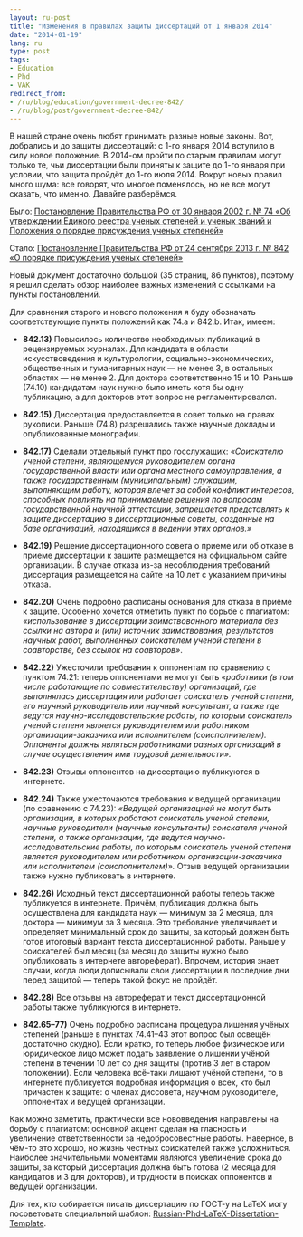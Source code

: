 ```yaml
---
layout: ru-post
title: "Изменения в правилах защиты диссертаций от 1 января 2014"
date: "2014-01-19"
lang: ru
type: post
tags:
- Education
- Phd
- VAK
redirect_from:
- /ru/blog/education/government-decree-842/
- /ru/blog/post/government-decree-842/
---
```


В нашей стране очень любят принимать разные новые законы. Вот, добрались и до защиты диссертаций: с 1-го января 2014 вступило в силу новое положение. В 2014-ом пройти по старым правилам могут только те, чьи диссертации были приняты к защите до 1-го января при условии, что защита пройдёт до 1-го июля 2014. Вокруг новых правил много шума: все говорят, что многое поменялось, но не все могут сказать, что именно. Давайте разберёмся.

Было: [Постановление Правительства РФ от 30 января 2002 г. № 74 «Об утверждении Единого реестра ученых степеней и ученых званий и Положения о порядке присуждения ученых степеней»](http://elementy.ru/library9/p74.htm)

Стало: [Постановление Правительства РФ от 24 сентября 2013 г. № 842 «О порядке присуждения ученых степеней»](http://government.ru/media/files/41d492460dd8923e356f.pdf)

Новый документ достаточно большой (35 страниц, 86 пунктов), поэтому я решил сделать обзор наиболее важных изменений с ссылками на пункты постановлений.<!--more-->

Для сравнения старого и нового положения я буду обозначать соответствующие пункты положений как 74.a и 842.b. Итак, имеем:

*  **842.13)**
Повысилось количество необходимых публикаций в рецензируемых журналах. Для кандидата в области искусствоведения и культурологии, социально-экономических, общественных и гуманитарных наук — не менее 3, в остальных областях — не менее 2. Для доктора соответственно 15 и 10. Раньше (74.10) кандидатам наук нужно было иметь хотя бы одну публикацию, а для докторов этот вопрос не регламентировался.

*  **842.15)**
Диссертация предоставляется в совет только на правах рукописи. Раньше (74.8) разрешались также научные доклады и опубликованные монографии.

* **842.17)**
Сделали отдельный пункт про госслужащих: *«Соискателю ученой степени, являющемуся руководителем органа государственной власти или органа местного самоуправления, а также государственным (муниципальным) служащим, выполняющим работу, которая влечет за собой конфликт интересов, способных повлиять на принимаемые решения по вопросам государственной научной аттестации, запрещается представлять к защите диссертацию в диссертационные советы, созданные на базе организаций, находящихся в ведении этих органов.»* 

* **842.19)**
Решение диссертационного совета о приеме или об отказе в приеме диссертации к защите размещается на официальном сайте организации. В случае отказа из-за несоблюдения требований диссертация размещается на сайте на 10 лет с указанием причины отказа.

* **842.20)**
Очень подробно расписаны основания для отказа в приёме к защите. Особенно хочется отметить пункт по борьбе с плагиатом: *«использование в диссертации заимствованного материала без ссылки на автора и (или) источник заимствования, результатов научных работ, выполненных соискателем ученой степени в соавторстве, без ссылок на соавторов»*.

* **842.22)**
Ужесточили требования к оппонентам по сравнению с пунктом 74.21: теперь оппонентами не могут быть *«работники (в том числе работающие по совместительству) организаций, где выполнялась диссертация или работает соискатель ученой степени, его научный руководитель или научный консультант, а также где ведутся научно-исследовательские работы, по которым соискатель ученой степени является руководителем или работником организации-заказчика или исполнителем (соисполнителем). Оппоненты должны являться работниками разных организаций в случае осуществления ими трудовой деятельности».*

* **842.23)**
Отзывы оппонентов на диссертацию публикуются в интернете.

* **842.24)**
Также ужесточаются требования к ведущей организации (по сравнению с 74.23): *«Ведущей организацией не могут быть организации, в которых работают соискатель ученой степени, научные руководители (научные консультанты) соискателя ученой степени, а также организации, где ведутся научно-исследовательские работы, по которым соискатель ученой степени является руководителем или работником организации-заказчика или исполнителем (соисполнителем)».* Отзыв ведущей организации также нужно публиковать в интернете.

* **842.26)** Исходный текст диссертационной работы теперь также публикуется в интернете. Причём, публикация должна быть осуществлена для кандидата наук — минимум за 2 месяца, для доктора — минимум за 3 месяца. Это требование увеличивает и определяет минимальный срок до защиты, за который должен быть готов итоговый вариант текста диссертационной работы. Раньше у соискателей был месяц (за месяц до защиты нужно было опубликовать в интернете автореферат). Впрочем, история знает случаи, когда люди дописывали свои диссертации в последние дни перед защитой — теперь такой фокус не пройдёт.

* **842.28)**
Все отзывы на автореферат и текст диссертационной работы также публикуются в интернете.

* **842.65–77)**
Очень подробно расписана процедура лишения учёных степеней (раньше в пунктах 74.41–43 этот вопрос был освещён достаточно скудно). Если кратко, то теперь любое физическое или юридическое лицо может подать заявление о лишении учёной степени в течении 10 лет со дня защиты (против 3 лет в старом положении). Если человека всё-таки лишают учёной степени, то в интернете публикуется подробная информация о всех, кто был причастен к защите: о членах диссовета, научном руководителе, оппонентах и ведущей организации.

Как можно заметить, практически все нововведения направлены на борьбу с плагиатом: основной акцент сделан на гласность и увеличение ответственности за недобросовестные работы. Наверное, в чём-то это хорошо, но жизнь честных соискателей также усложниться. Наиболее значительными моментами являются увеличение срока до защиты, за который диссертация должна быть готова (2 месяца для кандидатов и 3 для докторов), и трудности в поисках оппонентов и ведущей организации.

Для тех, кто собирается писать диссертацию по ГОСТ-у на LaTeX могу посоветовать специальный шаблон: [Russian-Phd-LaTeX-Dissertation-Template](https://github.com/AndreyAkinshin/Russian-Phd-LaTeX-Dissertation-Template).